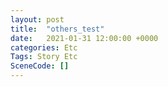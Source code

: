 ```yaml
---
layout: post
title:  "others_test"
date:   2021-01-31 12:00:00 +0000
categories: Etc
Tags: Story Etc
SceneCode: []
---
```

